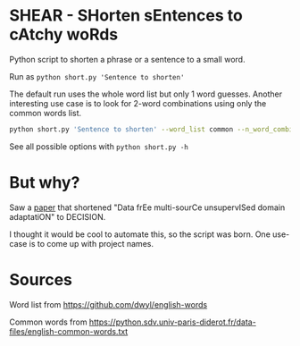 # SHEAR - SHorten sEntences to cAtchy woRds

Python script to shorten a phrase or a sentence to a small word.

Run as `python short.py 'Sentence to shorten'`

The default run uses the whole word list but only 1 word guesses.
Another interesting use case is to look for 2-word combinations using only the common words list.

```bash
python short.py 'Sentence to shorten' --word_list common --n_word_combination 2
```

See all possible options with `python short.py -h`


# But why?

Saw a [paper](https://openaccess.thecvf.com/content/CVPR2021/papers/Ahmed_Unsupervised_Multi-Source_Domain_Adaptation_Without_Access_to_Source_Data_CVPR_2021_paper.pdf) that shortened "Data frEe multi-sourCe unsupervISed domain adaptatiON" to DECISION.

I thought it would be cool to automate this, so the script was born.
One use-case is to come up with project names.


# Sources

Word list from https://github.com/dwyl/english-words

Common words from https://python.sdv.univ-paris-diderot.fr/data-files/english-common-words.txt
